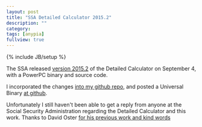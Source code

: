 ```yaml
---
layout: post
title: "SSA Detailed Calculator 2015.2"
description: ""
category: 
tags: [anypia]
fullview: true
---
```

{% include JB/setup %}

The SSA released [version 2015.2](http://www.ssa.gov/OACT/anypia/anypia.html) of the Detailed Calculator on September 4, with a PowerPC binary and source code.

I incorporated the changes [into my github repo](https://github.com/bslabs/anypiamac/commit/8c0fe1e58c14c1f98f04d70be5d34d36439a642b), and posted a Universal Binary [at github](https://github.com/bslabs/anypiamac/releases/tag/2015.2).

Unfortunately I still haven't been able to get a reply from anyone at the Social Security Administration regarding the Detailed Calculator and this work. Thanks to David Oster [for his previous work and kind words](https://plus.google.com/+DavidOster/posts/WnyBgPh177o)